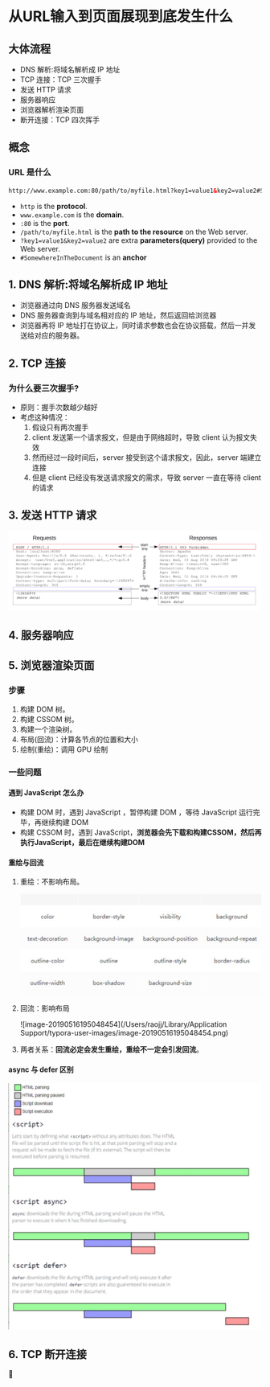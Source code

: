# 从URL输入到页面展现到底发生什么

## 大体流程

- DNS 解析:将域名解析成 IP 地址
- TCP 连接：TCP 三次握手
- 发送 HTTP 请求
- 服务器响应
- 浏览器解析渲染页面
- 断开连接：TCP 四次挥手

## 概念

### URL 是什么

```html
http://www.example.com:80/path/to/myfile.html?key1=value1&key2=value2#SomewhereInTheDocument
```

- `http` is the **protocol**. 
- `www.example.com` is the **domain**.
- `:80` is the **port**.
- `/path/to/myfile.html` is the **path to the resource** on the Web server.
- `?key1=value1&key2=value2` are extra **parameters(query)** provided to the Web server.
- `#SomewhereInTheDocument` is an **anchor**



## 1. DNS 解析:将域名解析成 IP 地址

- 浏览器通过向 DNS 服务器发送域名
- DNS 服务器查询到与域名相对应的 IP 地址，然后返回给浏览器
- 浏览器再将 IP 地址打在协议上，同时请求参数也会在协议搭载，然后一并发送给对应的服务器。



## 2. TCP 连接

### 为什么要三次握手?

- 原则：握手次数越少越好
- 考虑这种情况：
  1. 假设只有两次握手
  2. client 发送第一个请求报文，但是由于网络超时，导致 client 认为报文失效
  3. 然而经过一段时间后，server 接受到这个请求报文，因此，server 端建立连接
  4. 但是 client 已经没有发送请求报文的需求，导致 server 一直在等待 client 的请求

## 3. 发送 HTTP 请求

![](https://raw.githubusercontent.com/wojiaofengzhongzhuifeng/image-host/master/img/20190516190553.png)

## 4. 服务器响应

## 5. 浏览器渲染页面

### 步骤

1. 构建 DOM 树。
2. 构建 CSSOM 树。
3. 构建一个渲染树。
4. 布局(回流)：计算各节点的位置和大小
5. 绘制(重绘)：调用 GPU 绘制

### 一些问题

#### 遇到 JavaScript 怎么办

- 构建 DOM 时，遇到 JavaScript ，暂停构建 DOM ，等待 JavaScript 运行完毕，再继续构建 DOM
- 构建 CSSOM 时，遇到 JavaScript，**浏览器会先下载和构建CSSOM，然后再执行JavaScript，最后在继续构建DOM**

#### 重绘与回流

1. 重绘：不影响布局。

   ![](https://raw.githubusercontent.com/wojiaofengzhongzhuifeng/image-host/master/img/20190516194957.png)

2. 回流：影响布局

   ![image-20190516195048454](/Users/raojj/Library/Application Support/typora-user-images/image-20190516195048454.png)

3. 两者关系：**回流必定会发生重绘，重绘不一定会引发回流**。

#### async 与 defer 区别

![](https://raw.githubusercontent.com/wojiaofengzhongzhuifeng/image-host/master/img/20190516200154.png)

## 6. TCP 断开连接

🚧

